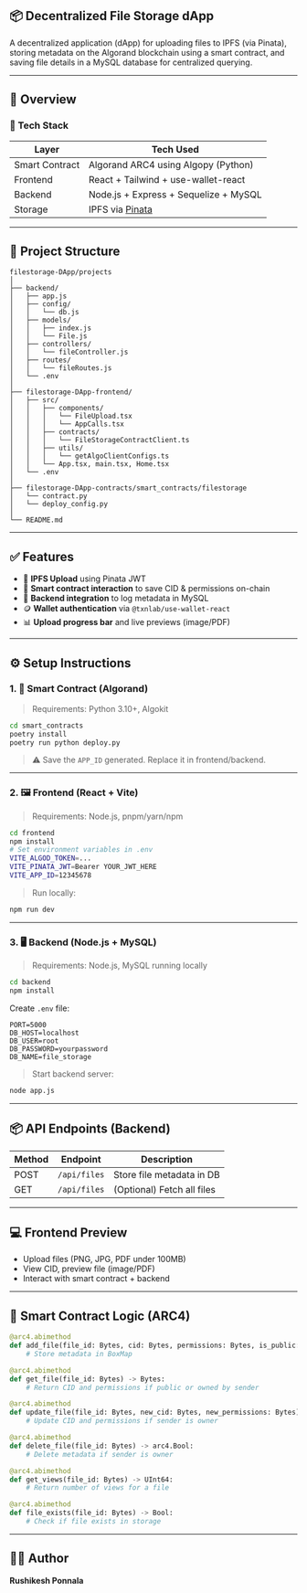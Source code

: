
## 📦 Decentralized File Storage dApp

A decentralized application (dApp) for uploading files to IPFS (via Pinata), storing metadata on the Algorand blockchain using a smart contract, and saving file details in a MySQL database for centralized querying.

---

## 🧠 Overview

### 🔗 Tech Stack

| Layer         | Tech Used                                       |
|---------------|-------------------------------------------------|
| Smart Contract| Algorand ARC4 using Algopy (Python)             |
| Frontend      | React + Tailwind + use-wallet-react             |
| Backend       | Node.js + Express + Sequelize + MySQL           |
| Storage       | IPFS via [Pinata](https://pinata.cloud)         |

---

## 📁 Project Structure

```
filestorage-DApp/projects
│
├── backend/
│   ├── app.js
│   ├── config/
│   │   └── db.js
│   ├── models/
│   │   ├── index.js
│   │   └── File.js
│   ├── controllers/
│   │   └── fileController.js
│   ├── routes/
│   │   └── fileRoutes.js
│   └── .env
│
├── filestorage-DApp-frontend/
│   ├── src/
│   │   ├── components/
│   │   │   └── FileUpload.tsx
│   │   │   └── AppCalls.tsx
│   │   ├── contracts/
│   │   │   └── FileStorageContractClient.ts
│   │   ├── utils/
│   │   │   └── getAlgoClientConfigs.ts
│   │   └── App.tsx, main.tsx, Home.tsx
│   └── .env
│
├── filestorage-DApp-contracts/smart_contracts/filestorage
│   └── contract.py
│   └── deploy_config.py
│
└── README.md
```

---

## ✅ Features

- 🔐 **IPFS Upload** using Pinata JWT
- 📡 **Smart contract interaction** to save CID & permissions on-chain
- 💾 **Backend integration** to log metadata in MySQL
- 🪙 **Wallet authentication** via `@txnlab/use-wallet-react`
- 📊 **Upload progress bar** and live previews (image/PDF)

---

## ⚙️ Setup Instructions

### 1. 📜 Smart Contract (Algorand)

> Requirements: Python 3.10+, Algokit

```bash
cd smart_contracts
poetry install
poetry run python deploy.py
```

> ⚠️ Save the `APP_ID` generated. Replace it in frontend/backend.

---

### 2. 🖼 Frontend (React + Vite)

> Requirements: Node.js, pnpm/yarn/npm

```bash
cd frontend
npm install
# Set environment variables in .env
VITE_ALGOD_TOKEN=...
VITE_PINATA_JWT=Bearer YOUR_JWT_HERE
VITE_APP_ID=12345678
```

> Run locally:

```bash
npm run dev
```

---

### 3. 🖥 Backend (Node.js + MySQL)

> Requirements: Node.js, MySQL running locally

```bash
cd backend
npm install
```

Create `.env` file:

```env
PORT=5000
DB_HOST=localhost
DB_USER=root
DB_PASSWORD=yourpassword
DB_NAME=file_storage
```

> Start backend server:

```bash
node app.js
```

---

## 📦 API Endpoints (Backend)

| Method | Endpoint          | Description                 |
|--------|-------------------|-----------------------------|
| POST   | `/api/files`      | Store file metadata in DB   |
| GET    | `/api/files`      | (Optional) Fetch all files  |

---

## 💻 Frontend Preview

- Upload files (PNG, JPG, PDF under 100MB)
- View CID, preview file (image/PDF)
- Interact with smart contract + backend

---

## 🔐 Smart Contract Logic (ARC4)

```python
@arc4.abimethod
def add_file(file_id: Bytes, cid: Bytes, permissions: Bytes, is_public: Bool) -> arc4.Bool:
    # Store metadata in BoxMap
```
```python
@arc4.abimethod
def get_file(file_id: Bytes) -> Bytes:
    # Return CID and permissions if public or owned by sender
```
```python
@arc4.abimethod
def update_file(file_id: Bytes, new_cid: Bytes, new_permissions: Bytes) -> arc4.Bool:
    # Update CID and permissions if sender is owner
```
```python
@arc4.abimethod
def delete_file(file_id: Bytes) -> arc4.Bool:
    # Delete metadata if sender is owner
```
```python
@arc4.abimethod
def get_views(file_id: Bytes) -> UInt64:
    # Return number of views for a file

```
```python
@arc4.abimethod
def file_exists(file_id: Bytes) -> Bool:
    # Check if file exists in storage

```

---

## 👨‍💻 Author

**Rushikesh Ponnala**

